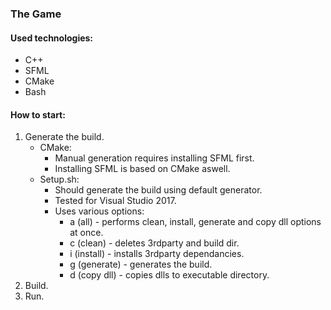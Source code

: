### The Game
#### Used technologies:
- C++
- SFML
- CMake
- Bash

#### How to start:
1. Generate the build.
    * CMake:
        * Manual generation requires installing SFML first.
        * Installing SFML is based on CMake aswell.
    * Setup.sh:
        * Should generate the build using default generator.
        * Tested for Visual Studio 2017.
        * Uses various options:
            * a (all) - performs clean, install, generate and copy dll options at once.
            * c (clean) - deletes 3rdparty and build dir.
            * i (install) - installs 3rdparty dependancies.
            * g (generate) - generates the build.
            * d (copy dll) - copies dlls to executable directory.
2. Build.
3. Run.
